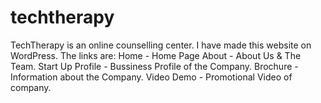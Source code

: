 # techtherapy

TechTherapy is an online counselling center. I have made this website on WordPress. 
The links are:
Home - Home Page
About - About Us & The Team.
Start Up Profile - Bussiness Profile of the Company.
Brochure - Information about the Company.
Video Demo - Promotional Video of company.
